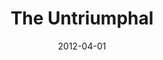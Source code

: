 ---
title: "The Untriumphal"
speaker: "Tony Chon"
date: "2012-04-01"
sermonUrl: "//35.190.93.184/sermons/20120401_sunday_tony_chon_the_untriumphal_entry.mp3"
---